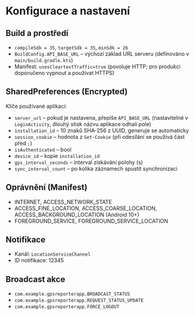 # Konfigurace a nastavení

## Build a prostředí
- `compileSdk = 35`, `targetSdk = 35`, `minSdk = 26`
- `BuildConfig.API_BASE_URL` – výchozí základ URL serveru (definováno v `main/build.gradle.kts`)
- Manifest: `usesCleartextTraffic=true` (povoluje HTTP; pro produkci doporučeno vypnout a používat HTTPS)

## SharedPreferences (Encrypted)
Klíče používané aplikací:
- `server_url` – pokud je nastavena, přepíše `API_BASE_URL` (nastavitelné v `LoginActivity`, dlouhý stisk názvu aplikace odhalí pole)
- `installation_id` – 10 znaků SHA-256 z UUID, generuje se automaticky
- `session_cookie` – hodnota z `Set-Cookie` (při odesílání se používá část před `;`)
- `isAuthenticated` – bool
- `device_id` – kopie `installation_id`
- `gps_interval_seconds` – interval získávání polohy (s)
- `sync_interval_count` – po kolika záznamech spustit synchronizaci

## Oprávnění (Manifest)
- INTERNET, ACCESS_NETWORK_STATE
- ACCESS_FINE_LOCATION, ACCESS_COARSE_LOCATION, ACCESS_BACKGROUND_LOCATION (Android 10+)
- FOREGROUND_SERVICE, FOREGROUND_SERVICE_LOCATION

## Notifikace
- Kanál: `LocationServiceChannel`
- ID notifikace: 12345

## Broadcast akce
- `com.example.gpsreporterapp.BROADCAST_STATUS`
- `com.example.gpsreporterapp.REQUEST_STATUS_UPDATE`
- `com.example.gpsreporterapp.FORCE_LOGOUT`
